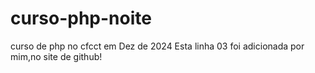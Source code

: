 # curso-php-noite
curso de php no cfcct em Dez de 2024
Esta linha 03 foi adicionada por mim,no site de github!
